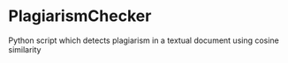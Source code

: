 # PlagiarismChecker

 Python script which detects plagiarism in a textual document using cosine similarity 
 
